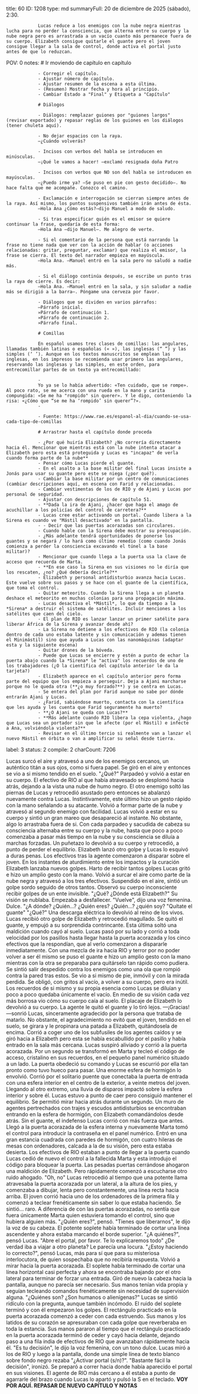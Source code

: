 title:          60
ID:             1208
type:           md
summaryFull:    20 de diciembre de 2025 (sábado), 2:30.
                
                Lucas reduce a los enemigos con la nube negra mientras lucha para no perder la consciencia, que alterna entre su cuerpo y la nube negra pero es arrastrada a un vacío cuanto más permanece fuera de su cuerpo. Elizabeth consigue quitarle el guante pero el joven consigue llegar a la sala de control, donde activa el portal justo antes de que lo reduzcan.
POV:            0
notes:          # Ir moviendo de capítulo en capítulo
                
                - Corregir el capítulo.
                - Ajustar número de capítulo.
                - Ajustar resumen de la escena a esta última.
                - (Resumen) Mostrar fecha y hora al principio.
                - Cambiar Estado a "Final" y Etiqueta a "Capítulo"
                
                # Diálogos
                
                - Diálogos: remplazar guiones por "guiones largos" (revisar exportado) y repasar reglas de los guiones en los diálogos (tener chuleta aquí).
                
                - No dejar espacios con la raya.
                —¿Cuándo volverás?
                
                - Incisos con verbos del habla se introducen en minúsculas.
                —¡Qué le vamos a hacer! —exclamó resignada doña Patro
                
                - Incisos con verbos que NO son del habla se introducen en mayúsculas.
                —¿Puedo irme ya? —Se puso en pie con gesto decidido—. No hace falta que me acompañe. Conozco el camino.
                
                - Exclamación e interrogación se cierran siempre antes de la raya. Así mismo, los puntos suspensivos también irán antes de ésta.
                —Hola Ana ¿Cómo estás?—dijo Manuel a modo de saludo.
                
                - Si tras especificar quién es el emisor se quiere continuar la frase, quedaría de esta forma:
                —Hola Ana —dijo Manuel—. Me alegro de verte.
                
                - Si el comentario de la persona que está narrando la frase no tiene nada que ver con la acción de hablar (o acciones relacionadas: gritar, preguntar, exclamar) que realiza el emisor, la frase se cierra. El texto del narrador empieza en mayúscula.
                —Hola Ana. —Manuel entró en la sala pero no saludó a nadie más.
                
                - Si el diálogo continúa después, se escribe un punto tras la raya de cierre. Es decir:
                —Hola Ana. —Manuel entró en la sala, y sin saludar a nadie más se dirigió a la barra—. Póngame una cerveza por favor.
                
                - Diálogos que se dividen en varios párrafos:
                —Párrafo inicial.
                »Párrafo de continuación 1.
                »Párrafo de continuación 2.
                »Párrafo final.
                
                # Comillas
                
                En español usamos tres clases de comillas: las angulares, llamadas también latinas o españolas (« »), las inglesas (“ ”) y las simples (‘ ’). Aunque en los textos manuscritos se emplean las inglesas, en los impresos se recomienda usar primero las angulares, reservando las inglesas y las simples, en este orden, para entrecomillar partes de un texto ya entrecomillado:
                
                -
                Yo ya se lo había advertido: «Ten cuidado, que se rompe». Al poco rato, se me acerca con una rueda en la mano y carita compungida: «Se me ha "rompido" sin querer». Y le digo, conteniendo la risa: «¿Cómo que “se me ha ‘rompido’ sin querer”?».
                -
                
                - Fuente: https://www.rae.es/espanol-al-dia/cuando-se-usa-cada-tipo-de-comillas
                
                # Arrastrar hasta el capítulo donde proceda
                
                - ¿Por qué huiría Elizabeth? ¿No correría directamente hacia él. Mencionar que mientras está con la nube intenta atacar a Elizabeth pero esta está proteguida y Lucas es "incapaz" de verla cuando forma parte de la nube**
                - Pensar cómo Lucas pierde el guante.
                - En el asalto a la base militar del final Lucas insiste a Jonás para usar su guante pero este se niega (¿por qué?).
                - Cambiar la base militar por un centro de comunicaciones (cambiar descripciones aquí, en escena con Farid y relacionadas.
                - Cambiar vestimentas de los de RIO y de Ajani y Lucas por personal de seguridad.
                - Ajustar con descripciones de capítulo 51.
                - **Dada la ira de Ajani, ¿hacer que haga el amago de acuchillar a los policías del control de carretera?**
                - Lucas cree estar activando un portal. Cuando libera a la Sirena es cuando ve "Mástil desactivado" en la pantalla.
                - - Decir que las puertas acorazadas son circulares.
                - Cuando hable con la Sirena debe mostrar su preocupación.
                - ¿Más adelante tendrá oportunidades de ponerse los guantes y se negará / lo hará como último remedio (como cuando Jonás comienza a perder la consciencia excavando el túnel a la base militar)?
                - Mencionar que cuando llega a la puerta usa la clave de acceso que recuerda de Marta.
                - **En ese caso la Sirena en sus visiones no le diría que los rescaten, ¿no? ¿Qué debería decirle?**
                - Elizabeth y personal antidisturbio avanza hacia Lucas. Este vuelve sobre sus pasos y se hace con el guante de la científica, que toma el control.
                - Quitar meteorito. Cuando la Sirena llega a un planeta deshace el meteorito en muchas colonias para una propagación máxima.
                - Lucas desactiva el *Mástil*, lo que da tiempo a la *Sirena* a destruir el sistema de satélites. Incluir menciones a los satélites que caen del cielo.
                - El plan de RIO es lanzar lanzar un primer satélite para liberar África de la Sirena y avanzar desde ahí?
                - La Sirena no detiene a los efectivos de RIO (la colonia dentro de cada uno estaba latente y sin comunicación y ademas tienen el Minimástil) sino que ayuda a Lucas con las nanomáquinas (adaptar esta y la siguiente escena)
                - Quitar drones de la bóveda.
                - Puede que Lucas se encierre y estén a punto de echar la puerta abajo cuando la *Sirena* le "activa" los recuerdos de uno de los trabajadores (¿O la científica del capítulo anterior le da la tarjeta?)
                - Elizabeth aparece en el capítulo anterior pero forma parte del equipo que los empieza a perseguir. Deja a Ajani marcharse porque no le queda otra (**¿o muy forzado?**) y se centra en Lucas.
                - Se entera del plan por Farid aunque no sabe por dónde entrarán Ajani y Lucas.
                - ¿Farid, sabiéndose muerto, contacta con la científica que les ayuda y les cuenta que Farid seguramente ha muerto?
                - **¿O Ajani se queda con Lucas?**
                - **Más adelante cuando RIO libera la cepa violenta, ¿hago que Lucas sea un portador sin que le afecte (por el Mástil) e infecte a Ana, volviéndola violenta?**
                - Revisar en el último tercio si realmente van a lanzar el nuevo Mástil en órbita o van a amplificar su señal desde tierra.
label:          3
status:         2
compile:        2
charCount:      7206



Lucas surcó el aire y atravesó a uno de los enemigos cercanos, un auténtico titán a sus ojos, como si fuera papel.
Se giró en el aire y entonces se vio a si mismo tendido en el suelo.
"¿Qué?"
Parpadeó y volvió a estar en su cuerpo. El efectivo de RIO al que había atravesado se desplomó hacia atrás, dejando a la vista una nube de humo negro.
El otro enemigo soltó las piernas de Lucas y retrocedió asustado pero entonces se abalanzó nuevamente contra Lucas.
Instintivamente, este último hizo un gesto rápido con la mano señalando a su atacante. Volvió a formar parte de la nube y atravesó al segundo enemigo con facilidad.
Lucas volvió a estar en su cuerpo y sintió un gran mareo que desapareció al instante.
No obstante, algo lo arrastraba fuera de si. Con cada parpadeo y sacudida de cabeza su consciencia alternaba entre su cuerpo y la nube, hasta que poco a poco comenzaba a pasar más tiempo en la nube y su consciencia se diluía a marchas forzadas.
Un puñetazo lo devolvió a su cuerpo y retrocedió, a punto de perder el equilibrio.
Elizabeth lanzó otro golpe y Lucas lo esquivó a duras penas. Los efectivos tras la agente comenzaron a disparar sobre el joven. En los instantes de aturdimiento entre los impactos y la curación Elizabeth lanzaba nuevos golpes.
Harto de recibir tantos golpes Lucas gritó e hizo un amplio gesto con la mano. Volvió a surcar el aire como parte de la nube negra y atravesó a los tres efectivos.
Suspendido en el aire, sintió un golpe sordo seguido de otros tantos. Observó su cuerpo inconsciente recibir golpes de un ente invisible.
"¿Qué? ¿Dónde está Elizabeth?"
Su visión se nublaba. Empezaba a desfallecer. 
"Vuelve", dijo una voz femenina. Dulce.
"¿A dónde? ¿Quién...? ¿Quién eres? ¿Quién...? ¿quién soy?
"Quítate el guante"
"¿Qué?"
Una descarga eléctrica lo devolvió al reino de los vivos. Lucas recibió otro golpe de Elizabeth y retrocedió magullado.
Se quitó el guante, y empujó a su sorprendida contrincante. Esta última soltó una maldición cuando cayó al suelo.
Lucas pasó por su lado y corrió a toda velocidad por los pasillos hasta llegar hasta la puerta acorazada y los cinco efectivos que la respondían, que al verlo comenzaron a dispararle inmediatamente.
Con una mezcla de ira hacia RIO y terror por no poder volver a ser él mismo se puso el guante e hizo un amplio gesto con la mano mientras con la otra se preparaba para quitárselo tan rápido como pudiera.
Se sintió salir despedido contra los enemigos como una ola que rompió contra la pared tras estos.
Se vio a si mismo de pie, inmóvil y con la mirada perdida. Se obligó, con gritos al vacío, a volver a su cuerpo, pero era inútil.
Los recuerdos de si mismo y su propia esencia como Lucas se diluían y poco a poco quedaba únicamente el vacío.
En medio de su visión cada vez más borrosa vio cómo su cuerpo caía al suelo.
El placaje de Elizabeth lo devolvió a su cuerpo. La agente le quitó el guante y lo tiró lejos.
—¡Gracias! —sonrió Lucas, sinceramente agradecido por la persona que trataba de matarlo.
No obstante, el agradecimiento no evitó que el joven, tendido en el suelo, se girara y le propinara una patada a Elizabeth, quitándosela de encima.
Corrió a coger uno de los subfusiles de los agentes caídos y se giró hacia a Elizabeth pero esta se había escabullido por el pasillo y había entrado en la sala más cercana.
Lucas suspiró aliviado y corrió a la puerta acorazada. Por un segundo se transformó en Marta y tecleó el código de acceso, cristalino en sus recuerdos, en el pequeño panel numérico situado a un lado.
La puerta obedeció su comando y Lucas se escurrió por ella tan pronto como tuvo hueco para pasar.
Una enorme esfera de hormigón lo envolvió. Corrió por el solitario puente que conectaba la puerta de entrada con una esfera interior en el centro de la exterior, a veinte metros del joven.
Llegando al otro extremo, una lluvia de disparos impactó sobre la esfera interior y sobre él.
Lucas estuvo a punto de caer pero consiguió mantener el equilibrio. Se permitió mirar hacia atrás durante un segundo.
Un muro de agentes pertrechados con trajes y escudos antidisturbios se encontraban entrando en la esfera de hormigón, con Elizabeth comandándolos desde atrás.
Sin el guante, el indefenso Lucas corrió con más fuerza que antes. Llegó a la puerta acorazada de la esfera interna y nuevamente Marta tomó el control para introducir la contraseña en el panel numérico.
Entró en una gran estancia cuadrada con paredes de hormigón, con cuatro hileras de mesas con ordenadores, calcada a la de su visión, pero esta estaba desierta.
Los efectivos de RIO estaban a punto de llegar a la puerta cuando Lucas cedió de nuevo el control a la fallecida Marta y esta introdujo el código para bloquear la puerta.
Las pesadas puertas cerrándose ahogaron una maldición de Elizabeth. Pero rápidamente comenzó a escucharse otro ruido ahogado.
"Oh, no"
Lucas retrocedió al tiempo que una potente llama atravesaba la puerta acorazada por un lateral, a la altura de los pies, y comenzaba a dibujar, lenta pero constantemente, una línea recta hacia arriba.
El joven corrió hacia uno de los ordenadores de la primera fila y comenzó a teclear frenéticamente sin saber lo que estaba haciendo. 
Se sintió... raro. A diferencia de con las puertas acorazadas, no sentía que fuera únicamente Marta quien estuviera tomando el control, sino que hubiera alguien más.
"¿Quién eres?", pensó.
"Tienes que liberarnos", le dijo la voz de su cabeza.
El potente soplete había terminado de cortar una línea ascendente y ahora estaba marcando el borde superior.
"¿A quiénes?", pensó Lucas.
"Abre el portal, por favor. Te lo explicaremos todo"
¿De verdad iba a viajar a otro planeta? Le parecía una locura.
"¿Estoy haciendo lo correcto?", pensó Lucas, más para sí que para su misteriosa interlocutora, de quien sospechaba que no recibiría respuesta.
Volvió a mirar hacia la puerta acorazada. El soplete había terminado de cortar una línea horizontal casi perfecta y ahora se encontraba bajando por el otro lateral para terminar de forzar una entrada.
Giró de nuevo la cabeza hacia la pantalla, aunque no parecía ser necesario. Sus manos tenían vida propia y seguían tecleando comandos frenéticamente sin necesidad de supervisión alguna.
"¿Quiénes son? ¿Son humanos o alienígenas?"
Lucas se sintió ridículo con la pregunta, aunque también incómodo.
El ruido del soplete terminó y con él empezaron los golpes. El rectángulo practicado en la puerta acorazada comenzó a ceder con cada estruendo.
Sus manos y los latidos de su corazón se apresuraban con cada golpe que reverberaba en toda la estancia.
Sus manos pararon al tiempo que el rectángulo practicado en la puerta acorazada terminó de ceder y cayó hacia delante, dejando paso a una fila india de efectivos de RIO que avanzaban rápidamente hacia él.
"Es tu decisión", le dijo la voz femenina, con un tono dulce.
Lucas miró a los de RIO y luego a la pantalla, donde una simple línea de texto blanco sobre fondo negro rezaba "¿Activar portal (s/n)?".
"Bastante fácil la decisión", ironizó.
Se preparó a correr hacia donde había aparecido el portal en sus visiones.
El agente de RIO más cercano a él estaba a punto de agarrarle del brazo cuando Lucas lo apartó y pulsó la S en el teclado.
**VOY POR AQUÍ. REPASAR DE NUEVO CAPÍTULO Y NOTAS**